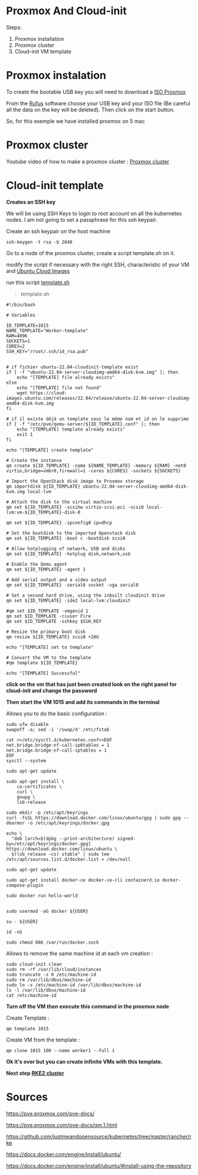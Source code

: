 # **Proxmox And Cloud-init**

Steps: 
1. Proxmox installation
2. Proxmox cluster
3. Cloud-init VM template

# Proxmox instalation 

To create the bootable USB key you will need to download a [ISO Proxmox](https://www.proxmox.com/en/downloads/category/iso-images-pve) 

From the [Rufus](https://rufus.ie/en/) software choose your USB key and your ISO file (Be careful all the data on the key will be deleted). Then click on the start button.

So, for this exemple we have installed proxmox on 5 mac

# Proxmox cluster

Youtube video of how to make a proxmox cluster : [Proxmox cluster](https://www.youtube.com/watch?v=gDrvdZRdeY8) 


# Cloud-init template


**Creates an SSH key**

We will be using SSH Keys to login to root account on all the kubernetes nodes. I am not going to set a passphrase for this ssh keypair.

Create an ssh keypair on the host machine

```
ssh-keygen -t rsa -b 2048
```

Go to a node of the proxmox cluster, create a script template.sh on it.

modify the script if necessary with the right SSH, characteristic of your VM and [Ubuntu Cloud Images](https://cloud-images.ubuntu.com/releases/)

run this script [template.sh]()

> template.sh 
```
#!/bin/bash

# Variables

ID_TEMPLATE=1015
NAME_TEMPLATE="Worker-template"
RAM=4096
SOCKETS=1
CORES=2
SSH_KEY="/root/.ssh/id_rsa.pub"


# if fichier ubuntu-22.04-cloudinit-template exist
if [ -f "ubuntu-22.04-server-cloudimg-amd64-disk-kvm.img" ]; then
    echo "[TEMPLATE] file already exists"
else
    echo "[TEMPLATE] file not found"
    wget https://cloud-images.ubuntu.com/releases/22.04/release/ubuntu-22.04-server-cloudimg-amd64-disk-kvm.img
fi

# if il existe déjà un template sous le même nom et id on le supprime
if [ -f "/etc/pve/qemu-server/${ID_TEMPLATE}.conf" ]; then
    echo "[TEMPLATE] template already exists"
    exit 1
fi

echo "[TEMPLATE] create template"

# Create the instance
qm create ${ID_TEMPLATE} -name ${NAME_TEMPLATE} -memory ${RAM} -net0 virtio,bridge=vmbr0,firewall=1 -cores ${CORES} -sockets ${SOCKETS}

# Import the OpenStack disk image to Proxmox storage
qm importdisk ${ID_TEMPLATE} ubuntu-22.04-server-cloudimg-amd64-disk-kvm.img local-lvm

# Attach the disk to the virtual machine
qm set ${ID_TEMPLATE} -scsihw virtio-scsi-pci -scsi0 local-lvm:vm-${ID_TEMPLATE}-disk-0

qm set ${ID_TEMPLATE} -ipconfig0 ip=dhcp

# Set the bootdisk to the imported Openstack disk
qm set ${ID_TEMPLATE} -boot c -bootdisk scsi0

# Allow hotplugging of network, USB and disks
qm set ${ID_TEMPLATE} -hotplug disk,network,usb

# Enable the Qemu agent
qm set ${ID_TEMPLATE} -agent 1

# Add serial output and a video output
qm set ${ID_TEMPLATE} -serial0 socket -vga serial0

# Set a second hard drive, using the inbuilt cloudinit drive
qm set ${ID_TEMPLATE} -ide2 local-lvm:cloudinit

#qm set $ID_TEMPLATE -vmgenid 1
qm set $ID_TEMPLATE -ciuser Fire
qm set $ID_TEMPLATE -sshkey $SSH_KEY

# Resize the primary boot disk
qm resize ${ID_TEMPLATE} scsi0 +20G

echo "[TEMPLATE] set to template"

# Convert the VM to the template
#qm template ${ID_TEMPLATE}

echo "[TEMPLATE] Successful"
```

**click on the vm that has just been created look on the right panel for cloud-init and change the password**



**Then start the VM 1015 and add its commands in the terminal**

Allows you to do the basic configuration :

```
sudo ufw disable
swapoff -a; sed -i '/swap/d' /etc/fstab

cat >>/etc/sysctl.d/kubernetes.conf<<EOF
net.bridge.bridge-nf-call-ip6tables = 1
net.bridge.bridge-nf-call-iptables = 1
EOF
sysctl --system

sudo apt-get update

sudo apt-get install \
    ca-certificates \
    curl \
    gnupg \
    lsb-release

sudo mkdir -p /etc/apt/keyrings
curl -fsSL https://download.docker.com/linux/ubuntu/gpg | sudo gpg --dearmor -o /etc/apt/keyrings/docker.gpg

echo \
  "deb [arch=$(dpkg --print-architecture) signed-by=/etc/apt/keyrings/docker.gpg] https://download.docker.com/linux/ubuntu \
  $(lsb_release -cs) stable" | sudo tee /etc/apt/sources.list.d/docker.list > /dev/null

sudo apt-get update

sudo apt-get install docker-ce docker-ce-cli containerd.io docker-compose-plugin

sudo docker run hello-world


sudo usermod -aG docker ${USER}

su - ${USER}

id -nG

sudo chmod 666 /var/run/docker.sock
```

Allows to remove the same machine id at each vm creation :
```
sudo cloud-init clean
sudo rm -rf /var/lib/cloud/instances
sudo truncate -s 0 /etc/machine-id
sudo rm /var/lib/dbus/machine-id
sudo ln -s /etc/machine-id /var/lib/dbus/machine-id
ls -l /var/lib/dbus/machine-id
cat /etc/machine-id
```


**Turn off the VM then execute this command in the proxmox node**

Create Template :
```
qm template 1015
```

Create VM from the template :
```
qm clone 1015 100 --name worker1 --full 1
```


**Ok it's over but you can create infinite VMs with this template.**

**Next step [RKE2 cluster]()** 





# Sources

https://pve.proxmox.com/pve-docs/

https://pve.proxmox.com/pve-docs/qm.1.html

https://github.com/justmeandopensource/kubernetes/tree/master/rancher/rke

https://docs.docker.com/engine/install/ubuntu/

https://docs.docker.com/engine/install/ubuntu/#install-using-the-repository

